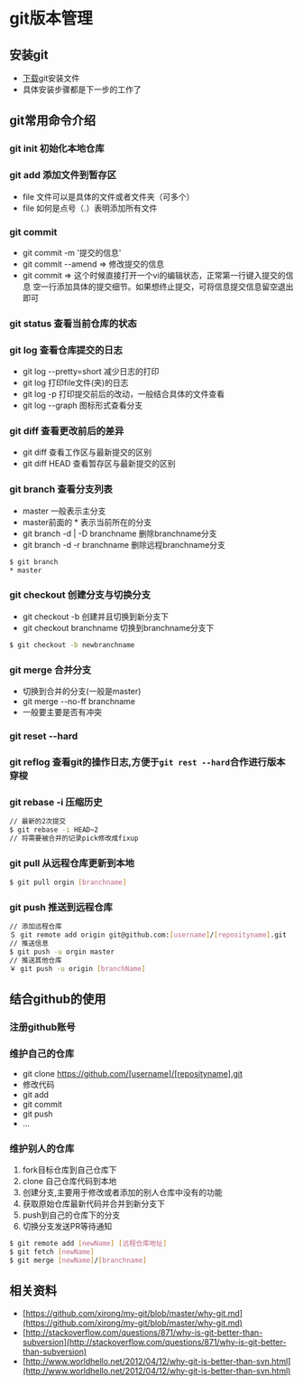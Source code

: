# git版本管理

## 安装git
* [下载](https://git-scm.com/)git安装文件
* 具体安装步骤都是下一步的工作了

## git常用命令介绍
### git init 初始化本地仓库	
### git add <file> 添加文件到暂存区
* file 文件可以是具体的文件或者文件夹（可多个）
* file 如何是点号（.）表明添加所有文件

### git commit
* git commit -m '提交的信息'
* git commit --amend => 修改提交的信息
* git commit  => 这个时候直接打开一个vi的编辑状态，正常第一行键入提交的信息 空一行添加具体的提交细节。如果想终止提交，可将信息提交信息留空退出即可

### git status 查看当前仓库的状态
### git log 查看仓库提交的日志
* git log --pretty=short 减少日志的打印
* git log <file>  打印file文件(夹)的日志
* git log -p 打印提交前后的改动，一般结合具体的文件查看
* git log --graph 图标形式查看分支

### git diff 查看更改前后的差异
* git diff 查看工作区与最新提交的区别
* git diff HEAD 查看暂存区与最新提交的区别

### git branch 查看分支列表
* master 一般表示主分支
* master前面的 * 表示当前所在的分支
* git branch -d | -D branchname 删除branchname分支
* git branch -d -r branchname 删除远程branchname分支
	
```bash
$ git branch
* master
```

### git checkout 创建分支与切换分支
* git checkout -b 创建并且切换到新分支下
* git checkout branchname 切换到branchname分支下

```bash
$ git checkout -b newbranchname
```
### git merge 合并分支
* 切换到合并的分支(一般是master)
* git merge --no-ff branchname
* 一般要主要是否有冲突

### git reset --hard <hashHEAD>
### git reflog 查看git的操作日志,方便于`git rest --hard`合作进行版本穿梭
### git rebase -i 压缩历史

```bash
// 最新的2次提交
$ git rebase -i HEAD~2
// 将需要被合并的记录pick修改成fixup
```
### git pull 从远程仓库更新到本地
```bash
$ git pull orgin [branchname]
```

### git push 推送到远程仓库
```bash
// 添加远程仓库
＄ git remote add origin git@github.com:[username]/[reposityname].git
// 推送信息
$ git push -u orgin master
// 推送其他仓库
￥ git push -u origin [branchName]
```
## 结合github的使用
### 注册github账号

### 维护自己的仓库
* git clone https://github.com/[username]/[reposityname].git
* 修改代码
* git add
* git commit
* git push
* ...

### 维护别人的仓库
1. fork目标仓库到自己仓库下
2. clone 自己仓库代码到本地
3. 创建分支,主要用于修改或者添加的别人仓库中没有的功能
4. 获取原始仓库最新代码并合并到新分支下
5. push到自己的仓库下的分支
6. 切换分支发送PR等待通知

```bash
$ git remote add [newName] [远程仓库地址]
$ git fetch [newName]
$ git merge [newName]/[branchname]
```

## 相关资料
* [https://github.com/xirong/my-git/blob/master/why-git.md](https://github.com/xirong/my-git/blob/master/why-git.md)
* [http://stackoverflow.com/questions/871/why-is-git-better-than-subversion](http://stackoverflow.com/questions/871/why-is-git-better-than-subversion)
* [http://www.worldhello.net/2012/04/12/why-git-is-better-than-svn.html](http://www.worldhello.net/2012/04/12/why-git-is-better-than-svn.html)
